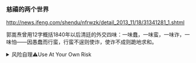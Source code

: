 ### 慈禧的两个世界
http://news.ifeng.com/shendu/nfrwzk/detail_2013_11/18/31341281_1.shtml

郭嵩焘曾用12字概括1840年以后清廷的外交四味：一味蠢，一味蛮，一味诈，一味怕——因愚蠢而行蛮，行蛮不逞则使诈，使诈不成则跪地求和。

<details>
	<summary>风险自理⚠Use At Your Own Risk</summary>
	<pre>

**zg重复晚清wj覆辙：惹祸、打架和装孙子**{:.h3}
[https://www.boxun.com/news/gb/pubvp/2021/03/202103250030.shtml](https://www.boxun.com/news/gb/pubvp/2021/03/202103250030.shtml)
吾尝谓zg之于夷人，可以明目张胆与之划定章程，而zg一味怕；夷人断不可欺，而zg一味诈；zg尽多事，夷人尽强，一切以理自处，杜其横逆之萌，而不可稍撄其怒，而zg一味蛮；彼有情可以揣度，有理可以制伏，而zg一味蠢；真乃无可如何。
	</pre>

</details>
